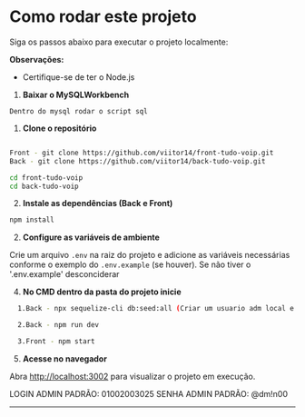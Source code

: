 # Como rodar este projeto

Siga os passos abaixo para executar o projeto localmente:

**Observações:**

- Certifique-se de ter o Node.js

1. **Baixar o MySQLWorkbench**

```
Dentro do mysql rodar o script sql
```

1. **Clone o repositório**

```bash

Front - git clone https://github.com/viitor14/front-tudo-voip.git
Back - git clone https://github.com/viitor14/back-tudo-voip.git

cd front-tudo-voip
cd back-tudo-voip
```

2. **Instale as dependências (Back e Front)**

```bash
npm install
```

2. **Configure as variáveis de ambiente**

Crie um arquivo `.env` na raiz do projeto e adicione as variáveis necessárias conforme o exemplo do `.env.example` (se houver). Se não tiver o '.env.example' desconciderar

4. **No CMD dentro da pasta do projeto inicie**

```bash
  1.Back - npx sequelize-cli db:seed:all (Criar um usuario adm local e regiões)

  2.Back - npm run dev

  3.Front - npm start
```

5. **Acesse no navegador**

Abra [http://localhost:3002](http://localhost:3002) para visualizar o projeto em execução.

LOGIN ADMIN PADRÃO: 01002003025
SENHA ADMIN PADRÃO: @dm!n00

---
